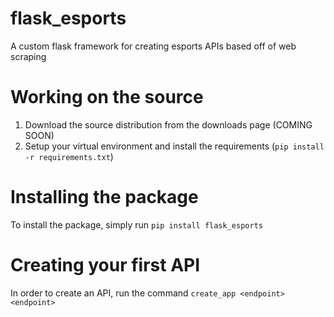 # flask_esports
A custom flask framework for creating esports APIs based off of web scraping

# Working on the source
1. Download the source distribution from the downloads page (COMING SOON)
2. Setup your virtual environment and install the requirements (`pip install -r requirements.txt`)

# Installing the package
To install the package, simply run `pip install flask_esports`

# Creating your first API
In order to create an API, run the command `create_app <endpoint> <endpoint>`
